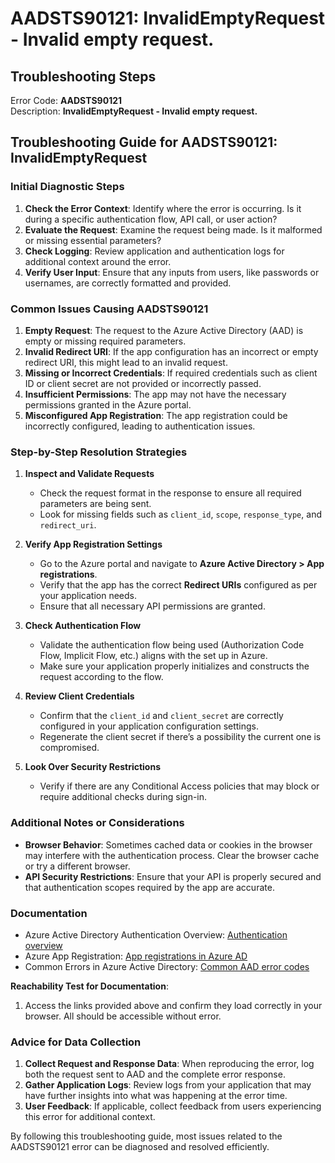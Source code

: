 # AADSTS90121: InvalidEmptyRequest - Invalid empty request.


## Troubleshooting Steps
Error Code: **AADSTS90121**  
Description: **InvalidEmptyRequest - Invalid empty request.**

## Troubleshooting Guide for AADSTS90121: InvalidEmptyRequest

### Initial Diagnostic Steps
1. **Check the Error Context**: Identify where the error is occurring. Is it during a specific authentication flow, API call, or user action?
2. **Evaluate the Request**: Examine the request being made. Is it malformed or missing essential parameters?
3. **Check Logging**: Review application and authentication logs for additional context around the error.
4. **Verify User Input**: Ensure that any inputs from users, like passwords or usernames, are correctly formatted and provided.

### Common Issues Causing AADSTS90121
1. **Empty Request**: The request to the Azure Active Directory (AAD) is empty or missing required parameters.
2. **Invalid Redirect URI**: If the app configuration has an incorrect or empty redirect URI, this might lead to an invalid request.
3. **Missing or Incorrect Credentials**: If required credentials such as client ID or client secret are not provided or incorrectly passed.
4. **Insufficient Permissions**: The app may not have the necessary permissions granted in the Azure portal.
5. **Misconfigured App Registration**: The app registration could be incorrectly configured, leading to authentication issues.

### Step-by-Step Resolution Strategies
1. **Inspect and Validate Requests**
   - Check the request format in the response to ensure all required parameters are being sent.
   - Look for missing fields such as `client_id`, `scope`, `response_type`, and `redirect_uri`.

2. **Verify App Registration Settings**
   - Go to the Azure portal and navigate to **Azure Active Directory > App registrations**.
   - Verify that the app has the correct **Redirect URIs** configured as per your application needs.
   - Ensure that all necessary API permissions are granted.

3. **Check Authentication Flow**
   - Validate the authentication flow being used (Authorization Code Flow, Implicit Flow, etc.) aligns with the set up in Azure.
   - Make sure your application properly initializes and constructs the request according to the flow.

4. **Review Client Credentials**
   - Confirm that the `client_id` and `client_secret` are correctly configured in your application configuration settings.
   - Regenerate the client secret if there’s a possibility the current one is compromised.

5. **Look Over Security Restrictions**
   - Verify if there are any Conditional Access policies that may block or require additional checks during sign-in.

### Additional Notes or Considerations
- **Browser Behavior**: Sometimes cached data or cookies in the browser may interfere with the authentication process. Clear the browser cache or try a different browser.
- **API Security Restrictions**: Ensure that your API is properly secured and that authentication scopes required by the app are accurate.

### Documentation
- Azure Active Directory Authentication Overview: [Authentication overview](https://docs.microsoft.com/en-us/azure/active-directory/develop/authentication-scenarios)
- Azure App Registration: [App registrations in Azure AD](https://docs.microsoft.com/en-us/azure/active-directory/develop/quickstart-register-app)
- Common Errors in Azure Active Directory: [Common AAD error codes](https://docs.microsoft.com/en-us/azure/active-directory/develop/reference-aad-error-codes)

**Reachability Test for Documentation**:
1. Access the links provided above and confirm they load correctly in your browser. All should be accessible without error.

### Advice for Data Collection
1. **Collect Request and Response Data**: When reproducing the error, log both the request sent to AAD and the complete error response.
2. **Gather Application Logs**: Review logs from your application that may have further insights into what was happening at the error time.
3. **User Feedback**: If applicable, collect feedback from users experiencing this error for additional context.

By following this troubleshooting guide, most issues related to the AADSTS90121 error can be diagnosed and resolved efficiently.